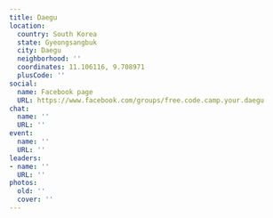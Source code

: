 ```yaml
---
title: Daegu
location:
  country: South Korea
  state: Gyeongsangbuk
  city: Daegu
  neighborhood: ''
  coordinates: 11.106116, 9.708971
  plusCode: ''
social:
  name: Facebook page
  URL: https://www.facebook.com/groups/free.code.camp.your.daegu
chat:
  name: ''
  URL: ''
event:
  name: ''
  URL: ''
leaders:
- name: ''
  URL: ''
photos:
  old: ''
  cover: ''
---
```

